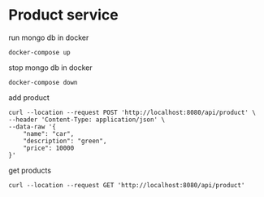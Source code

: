 # Product service

run mongo db in docker
```
docker-compose up
```
stop mongo db in docker
```
docker-compose down
```

add product
```
curl --location --request POST 'http://localhost:8080/api/product' \
--header 'Content-Type: application/json' \
--data-raw '{
    "name": "car",
    "description": "green",
    "price": 10000
}'
```

get products
```
curl --location --request GET 'http://localhost:8080/api/product'
```